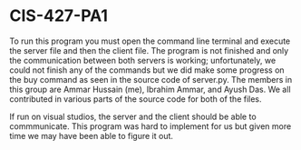 # CIS-427-PA1

To run this program you must open the command line terminal and execute the server file and then the client file. The program is not finished and only the communication between both servers is working; unfortunately, we could not finish any of the commands but we did make some progress on the buy command as seen in the source code of server.py. The members in this group are Ammar Hussain (me), Ibrahim Ammar, and Ayush Das. We all contributed in various parts of the source code for both of the files. 

If run on visual studios, the server and the client should be able to commmunicate. This program was hard to implement for us but given more time we may have been able to figure it out.